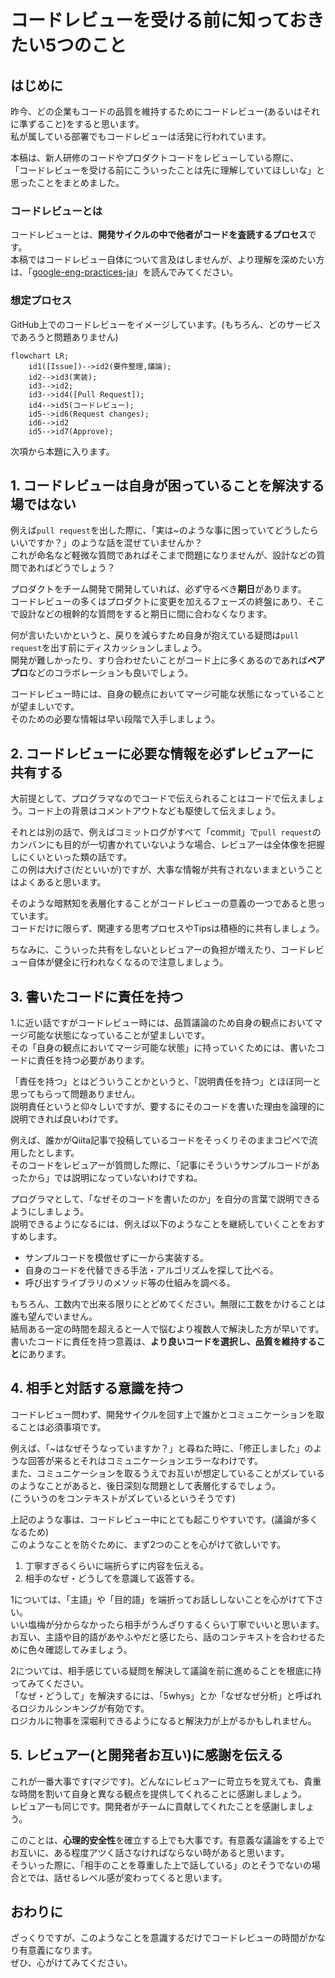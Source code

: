 # コードレビューを受ける前に知っておきたい5つのこと

## はじめに

昨今、どの企業もコードの品質を維持するためにコードレビュー(あるいはそれに準ずること)をすると思います。  
私が属している部署でもコードレビューは活発に行われています。

本稿は、新人研修のコードやプロダクトコードをレビューしている際に、  
「コードレビューを受ける前にこういったことは先に理解していてほしいな」と思ったことをまとめました。

### コードレビューとは

コードレビューとは、**開発サイクルの中で他者がコードを査読するプロセス**です。  
本稿ではコードレビュー自体について言及はしませんが、より理解を深めたい方は、「[google-eng-practices-ja](https://fujiharuka.github.io/google-eng-practices-ja/ja/review/)」を読んでみてください。

### 想定プロセス

GitHub上でのコードレビューをイメージしています。(もちろん、どのサービスであろうと問題ありません)

```mermaid
flowchart LR;
    id1([Issue])-->id2(要件整理,議論);
    id2-->id3(実装);
    id3-->id2;
    id3-->id4([Pull Request]);
    id4-->id5(コードレビュー);
    id5-->id6(Request changes);
    id6-->id2
    id5-->id7(Approve);
```

次項から本題に入ります。

## 1. コードレビューは自身が困っていることを解決する場ではない

例えば`pull request`を出した際に、「実は~のような事に困っていてどうしたらいいですか？」のような話を混ぜていませんか？  
これが命名など軽微な質問であればそこまで問題になりませんが、設計などの質問であればどうでしょう？

プロダクトをチーム開発で開発していれば、必ず守るべき**期日**があります。  
コードレビューの多くはプロダクトに変更を加えるフェーズの終盤にあり、そこで設計などの根幹的な質問をすると期日に間に合わなくなります。  

何が言いたいかというと、戻りを減らすため自身が抱えている疑問は`pull request`を出す前にディスカッションしましょう。  
開発が難しかったり、すり合わせたいことがコード上に多くあるのであれば**ペアプロ**などのコラボレーションも良いでしょう。

コードレビュー時には、自身の観点においてマージ可能な状態になっていることが望ましいです。  
そのための必要な情報は早い段階で入手しましょう。

## 2. コードレビューに必要な情報を必ずレビュアーに共有する

大前提として、プログラマなのでコードで伝えられることはコードで伝えましょう。コード上の背景はコメントアウトなども駆使して伝えましょう。

それとは別の話で、例えばコミットログがすべて「commit」で`pull request`のカンバンにも目的が一切書かれていないような場合、レビュアーは全体像を把握しにくいといった類の話です。  
この例は大げさ(だといいが)ですが、大事な情報が共有されないままということはよくあると思います。

そのような暗黙知を表層化することがコードレビューの意義の一つであると思っています。  
コードだけに限らず、関連する思考プロセスやTipsは積極的に共有しましょう。

ちなみに、こういった共有をしないとレビュアーの負担が増えたり、コードレビュー自体が健全に行われなくなるので注意しましょう。

## 3. 書いたコードに責任を持つ

1.に近い話ですがコードレビュー時には、品質議論のため自身の観点においてマージ可能な状態になっていることが望ましいです。  
その「自身の観点においてマージ可能な状態」に持っていくためには、書いたコードに責任を持つ必要があります。

「責任を持つ」とはどういうことかというと、「説明責任を持つ」とほぼ同一と思ってもらって問題ありません。  
説明責任というと仰々しいですが、要するにそのコードを書いた理由を論理的に説明できれば良いわけです。

例えば、誰かがQiita記事で投稿しているコードをそっくりそのままコピペで流用したとします。  
そのコードをレビュアーが質問した際に、「記事にそういうサンプルコードがあったから」では説明になっていないわけですね。

プログラマとして、「なぜそのコードを書いたのか」を自分の言葉で説明できるようにしましょう。  
説明できるようになるには、例えば以下のようなことを継続していくことをおすすめします。  

- サンプルコードを模倣せずに一から実装する。
- 自身のコードを代替できる手法・アルゴリズムを探して比べる。
- 呼び出すライブラリのメソッド等の仕組みを調べる。

もちろん、工数内で出来る限りにとどめてください。無限に工数をかけることは誰も望んでいません。  
結局ある一定の時間を超えると一人で悩むより複数人で解決した方が早いです。  
書いたコードに責任を持つ意義は、**より良いコードを選択し、品質を維持すること**にあります。

## 4. 相手と対話する意識を持つ

コードレビュー問わず、開発サイクルを回す上で誰かとコミュニケーションを取ることは必須事項です。

例えば、「~はなぜそうなっていますか？」と尋ねた時に、「修正しました」のような回答が来るとそれはコミュニケーションエラーなわけです。  
また、コミュニケーションを取るうえでお互いが想定していることがズレているのようなことがあると、後日深刻な問題として表層化するでしょう。  
(こういうのをコンテキストがズレているというそうです)

上記のような事は、コードレビュー中にとても起こりやすいです。(議論が多くなるため)  
このようなことを防ぐために、まず2つのことを心がけて欲しいです。

1. 丁寧すぎるくらいに端折らずに内容を伝える。
2. 相手のなぜ・どうしてを意識して返答する。

1については、「主語」や「目的語」を端折ってお話ししないことを心がけて下さい。  
いい塩梅が分からなかったら相手がうんざりするくらい丁寧でいいと思います。  
お互い、主語や目的語があやふやだと感じたら、話のコンテキストを合わせるために色々確認してみましょう。

2については、相手感じている疑問を解決して議論を前に進めることを根底に持ってみてください。  
「なぜ・どうして」を解決するには、「5whys」とか「なぜなぜ分析」と呼ばれるロジカルシンキングが有効です。  
ロジカルに物事を深堀利できるようになると解決力が上がるかもしれません。

## 5. レビュアー(と開発者お互い)に感謝を伝える

これが一番大事です(マジです)。どんなにレビュアーに苛立ちを覚えても、貴重な時間を割いて自身と異なる観点を提供してくれることに感謝しましょう。  
レビュアーも同じです。開発者がチームに貢献してくれたことを感謝しましょう。

このことは、**心理的安全性**を確立する上でも大事です。有意義な議論をする上でお互いに、ある程度アツく話さなければならない時があると思います。  
そういった際に、「相手のことを尊重した上で話している」のとそうでないの場合とでは、話せるレベル感が変わってくると思います。

## おわりに

ざっくりですが、このようなことを意識するだけでコードレビューの時間がかなり有意義になります。  
ぜひ、心がけてみてください。
